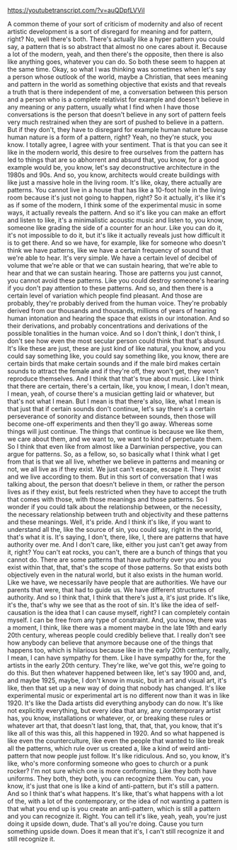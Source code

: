 https://youtubetranscript.com/?v=auQDpfLVViI

 A common theme of your sort of criticism of modernity and also of recent artistic development is a sort of disregard for meaning and for pattern, right? No, well there's both. There's actually like a hyper pattern you could say, a pattern that is so abstract that almost no one cares about it. Because a lot of the modern, yeah, and then there's the opposite, then there is also like anything goes, whatever you can do. So both these seem to happen at the same time. Okay, so what I was thinking was sometimes when let's say a person whose outlook of the world, maybe a Christian, that sees meaning and pattern in the world as something objective that exists and that reveals a truth that is there independent of me, a conversation between this person and a person who is a complete relativist for example and doesn't believe in any meaning or any pattern, usually what I find when I have those conversations is the person that doesn't believe in any sort of pattern feels very much restrained when they are sort of pushed to believe in a pattern. But if they don't, they have to disregard for example human nature because human nature is a form of a pattern, right? Yeah, no they're stuck, you know. I totally agree, I agree with your sentiment. That is that you can see it like in the modern world, this desire to free ourselves from the pattern has led to things that are so abhorrent and absurd that, you know, for a good example would be, you know, let's say deconstructive architecture in the 1980s and 90s. And so, you know, architects would create buildings with like just a massive hole in the living room. It's like, okay, there actually are patterns. You cannot live in a house that has like a 10-foot hole in the living room because it's just not going to happen, right? So it actually, it's like it's as if some of the modern, I think some of the experimental music in some ways, it actually reveals the pattern. And so it's like you can make an effort and listen to like, it's a minimalistic acoustic music and listen to, you know, someone like grading the side of a counter for an hour. Like you can do it, it's not impossible to do it, but it's like it actually reveals just how difficult it is to get there. And so we have, for example, like for someone who doesn't think we have patterns, like we have a certain frequency of sound that we're able to hear. It's very simple. We have a certain level of decibel of volume that we're able or that we can sustain hearing, that we're able to hear and that we can sustain hearing. Those are patterns you just cannot, you cannot avoid these patterns. Like you could destroy someone's hearing if you don't pay attention to these patterns. And so, and then there is a certain level of variation which people find pleasant. And those are probably, they're probably derived from the human voice. They're probably derived from our thousands and thousands, millions of years of hearing human intonation and hearing the space that exists in our intonation. And so their derivations, and probably concentrations and derivations of the possible tonalities in the human voice. And so I don't think, I don't think, I don't see how even the most secular person could think that that's absurd. It's like these are just, these are just kind of like natural, you know, and you could say something like, you could say something like, you know, there are certain birds that make certain sounds and if the male bird makes certain sounds to attract the female and if they're off, they won't get, they won't reproduce themselves. And I think that that's true about music. Like I think that there are certain, there's a certain, like, you know, I mean, I don't mean, I mean, yeah, of course there's a musician getting laid or whatever, but that's not what I mean. But I mean is that there's also, like, what I mean is that just that if certain sounds don't continue, let's say there's a certain perseverance of sonority and distance between sounds, then those will become one-off experiments and then they'll go away. Whereas some things will just continue. The things that continue is because we like them, we care about them, and we want to, we want to kind of perpetuate them. So I think that even like from almost like a Darwinian perspective, you can argue for patterns. So, as a fellow, so, so basically what I think what I get from that is that we all live, whether we believe in patterns and meaning or not, we all live as if they exist. We just can't escape, escape it. They exist and we live according to them. But in this sort of conversation that I was talking about, the person that doesn't believe in them, or rather the person lives as if they exist, but feels restricted when they have to accept the truth that comes with those, with those meanings and those patterns. So I wonder if you could talk about the relationship between, or the necessity, the necessary relationship between truth and objectivity and these patterns and these meanings. Well, it's pride. And I think it's like, if you want to understand all the, like the source of sin, you could say, right in the world, that's what it is. It's saying, I don't, there, like, I, there are patterns that have authority over me. And I don't care, like, either you just can't get away from it, right? You can't eat rocks, you can't, there are a bunch of things that you cannot do. There are some patterns that have authority over you and you exist within that, that, that's the scope of those patterns. So that exists both objectively even in the natural world, but it also exists in the human world. Like we have, we necessarily have people that are authorities. We have our parents that were, that had to guide us. We have different structures of authority. And so I think that, I think that there's just a, it's just pride. It's like, it's the, that's why we see that as the root of sin. It's like the idea of self-causation is the idea that I can cause myself, right? I can completely contain myself. I can be free from any type of constraint. And, you know, there was a moment, I think, like there was a moment maybe in the late 19th and early 20th century, whereas people could credibly believe that. I really don't see how anybody can believe that anymore because one of the things that happens too, which is hilarious because like in the early 20th century, really, I mean, I can have sympathy for them. Like I have sympathy for the, for the artists in the early 20th century. They're like, we've got this, we're going to do this. But then whatever happened between like, let's say 1900 and, and, and maybe 1925, maybe, I don't know in music, but in art and visual art, it's like, then that set up a new way of doing that nobody has changed. It's like experimental music or experimental art is no different now than it was in like 1920. It's like the Dada artists did everything anybody can do now. It's like not explicitly everything, but every idea that any, any contemporary artist has, you know, installations or whatever, or, or breaking these rules or whatever art that, that doesn't last long, that, that, that, you know, that it's like all of this was this, all this happened in 1920. And so what happened is like even the counterculture, like even the people that wanted to like break all the patterns, which rule over us created a, like a kind of weird anti-pattern that now people just follow. It's like ridiculous. And so, you know, it's like, who's more conforming someone who goes to church or a punk rocker? I'm not sure which one is more conforming. Like they both have uniforms. They both, they both, you can recognize them. You can, you know, it's just that one is like a kind of anti-pattern, but it's still a pattern. And so I think that's what happens. It's like, that's what happens with a lot of the, with a lot of the contemporary, or the idea of not wanting a pattern is that what you end up is you create an anti-pattern, which is still a pattern and you can recognize it. Right. You can tell it's like, yeah, yeah, you're just doing it upside down, dude. That's all you're doing. Cause you turn something upside down. Does it mean that it's, I can't still recognize it and still recognize it.